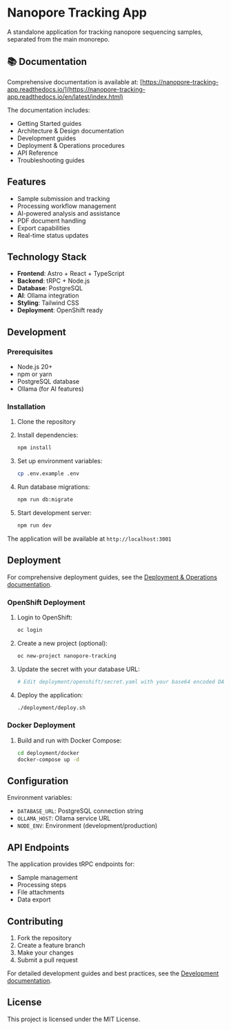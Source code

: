 # Nanopore Tracking App

A standalone application for tracking nanopore sequencing samples, separated from the main monorepo.

## 📚 Documentation

Comprehensive documentation is available at: [https://nanopore-tracking-app.readthedocs.io/](https://nanopore-tracking-app.readthedocs.io/en/latest/index.html)

The documentation includes:
- Getting Started guides
- Architecture & Design documentation
- Development guides
- Deployment & Operations procedures
- API Reference
- Troubleshooting guides

## Features

- Sample submission and tracking
- Processing workflow management
- AI-powered analysis and assistance
- PDF document handling
- Export capabilities
- Real-time status updates

## Technology Stack

- **Frontend**: Astro + React + TypeScript
- **Backend**: tRPC + Node.js
- **Database**: PostgreSQL
- **AI**: Ollama integration
- **Styling**: Tailwind CSS
- **Deployment**: OpenShift ready

## Development

### Prerequisites

- Node.js 20+
- npm or yarn
- PostgreSQL database
- Ollama (for AI features)

### Installation

1. Clone the repository
2. Install dependencies:
   ```bash
   npm install
   ```

3. Set up environment variables:
   ```bash
   cp .env.example .env
   ```

4. Run database migrations:
   ```bash
   npm run db:migrate
   ```

5. Start development server:
   ```bash
   npm run dev
   ```

The application will be available at `http://localhost:3001`

## Deployment

For comprehensive deployment guides, see the [Deployment & Operations documentation](https://nanopore-tracking-app.readthedocs.io/en/latest/index.html).

### OpenShift Deployment

1. Login to OpenShift:
   ```bash
   oc login
   ```

2. Create a new project (optional):
   ```bash
   oc new-project nanopore-tracking
   ```

3. Update the secret with your database URL:
   ```bash
   # Edit deployment/openshift/secret.yaml with your base64 encoded DATABASE_URL
   ```

4. Deploy the application:
   ```bash
   ./deployment/deploy.sh
   ```

### Docker Deployment

1. Build and run with Docker Compose:
   ```bash
   cd deployment/docker
   docker-compose up -d
   ```

## Configuration

Environment variables:
- `DATABASE_URL`: PostgreSQL connection string
- `OLLAMA_HOST`: Ollama service URL
- `NODE_ENV`: Environment (development/production)

## API Endpoints

The application provides tRPC endpoints for:
- Sample management
- Processing steps
- File attachments
- Data export

## Contributing

1. Fork the repository
2. Create a feature branch
3. Make your changes
4. Submit a pull request

For detailed development guides and best practices, see the [Development documentation](https://nanopore-tracking-app.readthedocs.io/en/latest/index.html).

## License

This project is licensed under the MIT License.
